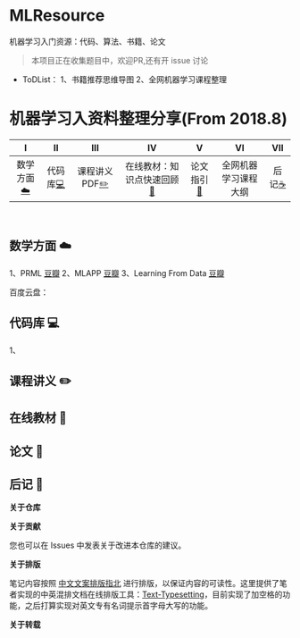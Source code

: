 # MLResource
机器学习入门资源：代码、算法、书籍、论文
> 本项目正在收集题目中，欢迎PR,还有开 issue 讨论
* ToDList： 1、书籍推荐思维导图 2、全网机器学习课程整理


# 机器学习入资料整理分享(From 2018.8)

| Ⅰ | Ⅱ | Ⅲ | Ⅳ | Ⅴ | Ⅵ | Ⅶ |
| :--------: | :---------: | :---------: | :---------: | :---------: | :---------:| :---------: |
|数学方面[:cloud:](#网络-cloud) |代码库[:computer:](#代码库-computer)| 课程讲义PDF[:pencil2:](#数据结构与算法-pencil2)| 在线教材：知识点快速回顾[:couple:](#面向对象-couple) |论文指引[:floppy_disk:](#数据库-floppy_disk)| 全网机器学习课程大纲 | 后记[:coffee:](#java-coffee)|
</br>


## 数学方面 :cloud:
1、PRML [豆瓣]()
2、MLAPP [豆瓣]()
3、Learning From Data [豆瓣]()


百度云盘：



## 代码库 :computer:
1、


## 课程讲义 :pencil2:



## 在线教材 :couple:




## 论文 :floppy_disk:






## 后记 :memo:

**关于仓库**



**关于贡献**


您也可以在 Issues 中发表关于改进本仓库的建议。



**关于排版**

笔记内容按照 [中文文案排版指北](http://mazhuang.org/wiki/chinese-copywriting-guidelines/#%E4%B8%8D%E8%A6%81%E4%BD%BF%E7%94%A8%E4%B8%8D%E5%9C%B0%E9%81%93%E7%9A%84%E7%BC%A9%E5%86%99) 进行排版，以保证内容的可读性。这里提供了笔者实现的中英混排文档在线排版工具：[Text-Typesetting](https://github.com/CyC2018/Markdown-Typesetting)，目前实现了加空格的功能，之后打算实现对英文专有名词提示首字母大写的功能。

**关于转载**


